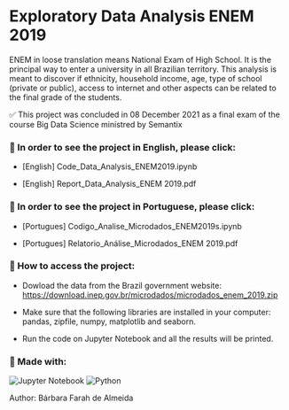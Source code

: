 # Exploratory Data Analysis ENEM 2019

ENEM in loose translation means National Exam of High School. It is the principal way to enter a university in all Brazilian territory. This analysis is meant to discover if ethnicity, household income, age, type of school (private or public), access to internet and other aspects can be related to the final grade of the students.

:white_check_mark: This project was concluded in 08 December 2021 as a final exam of the course Big Data Science ministred by Semantix

### :small_blue_diamond: In order to see the project in English, please click:

+ [English] Code_Data_Analysis_ENEM2019.ipynb

+ [English] Report_Data_Analysis_ENEM 2019.pdf

### :small_blue_diamond: In order to see the project in Portuguese, please click:

+ [Portugues] Codigo_Analise_Microdados_ENEM2019s.ipynb

+ [Portugues] Relatorio_Análise_Microdados_ENEM 2019.pdf


### :open_file_folder: How to access the project:

+ Dowload the data from the Brazil government website: https://download.inep.gov.br/microdados/microdados_enem_2019.zip

+ Make sure that the following libraries are installed in your computer: pandas, zipfile, numpy, matplotlib and seaborn.

+ Run the code on Jupyter Notebook and all the results will be printed.

### :hammer: Made with: 

![Jupyter Notebook](https://img.shields.io/badge/jupyter-%23FA0F00.svg?style=for-the-badge&logo=jupyter&logoColor=white) ![Python](https://img.shields.io/badge/python-3670A0?style=for-the-badge&logo=python&logoColor=ffdd54)

Author: Bárbara Farah de Almeida


